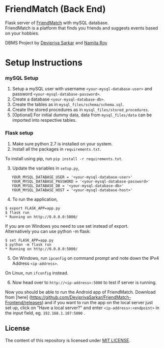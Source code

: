 # FriendMatch (Back End)
Flask server of [FriendMatch](https://devipriyasarkar.github.io/FriendMatch/) with mySQL database.  
FriendMatch is a platform that finds you friends and suggests events based on your hobbies.   

DBMS Project by [Devipriya Sarkar](https://github.com/DevipriyaSarkar) and [Namita Roy](https://github.com/namitaroy63)

# Setup Instructions

### mySQL Setup

1. Setup a mySQL user with username ```<your-mysql-database-user>``` and password ```<your-mysql-database-password>```.
2. Create a database ```<your-mysql-database-db>```.
3. Create the tables as in ```mysql_files/schema/schema.sql```.
4. Create the stored procedures as in ```mysql_files/stored_procedures```.
5. [Optional] For initial dummy data, data from ```mysql_files/data``` can be imported into respective tables.

### Flask setup

1. Make sure python 2.7 is installed on your system.
2. Install all the packages in ```requirements.txt```.  

 To install using pip, run ```pip install -r requirements.txt```.
 
3. Update the variables in ```setup.py```,
 
 ```
    YOUR_MYSQL_DATABASE_USER = '<your-mysql-database-user>'
    YOUR_MYSQL_DATABASE_PASSWORD = '<your-mysql-database-password>'
    YOUR_MYSQL_DATABASE_DB = '<your-mysql-database-db>'
    YOUR_MYSQL_DATABASE_HOST = '<your-mysql-database-host>'
 ```

4. To run the application,
 
 ```  
 $ export FLASK_APP=app.py
 $ flask run
 * Running on http://0.0.0.0:5000/
 ```  
 
 If you are on Windows you need to use set instead of export.  
 Alternatively you can use python -m flask:  
 
 ```
 $ set FLASK_APP=app.py  
 $ python -m flask run  
 * Running on http://0.0.0.0:5000/  
 ```  

5. On Windows, run ```ipconfig``` on command prompt and note down the IPv4 Address ```<ip-address>```.

 On Linux, run ```ifconfig``` instead.  

6. Now head over to ```http://<ip-address>:5000``` to test if server is running. 



Now you should be able to run the Android app of FriendMatch. Download from [here] (https://github.com/DevipriyaSarkar/FriendMatch-Frontend/releases) and if you want to run the app on the local server just set up, click on "Have a local server?" and enter ```<ip-address>:<endpoint>``` in the input field, eg. ```192.168.1.107:5000```  .

## License
The content of this repository is licensed under [MIT LICENSE](LICENSE).
